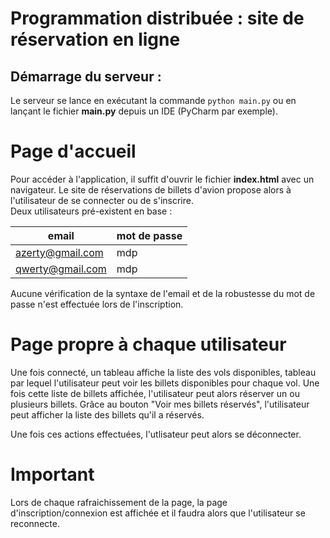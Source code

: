 # Programmation distribuée : site de réservation en ligne
## Démarrage du serveur :
Le serveur se lance en exécutant la commande `python main.py` ou en lançant le fichier **main.py** depuis un IDE (PyCharm par exemple).

# Page d'accueil
Pour accéder à l'application, il suffit d'ouvrir le fichier **index.html** avec un navigateur.
Le site de réservations de billets d'avion propose alors à l'utilisateur de se connecter ou de s'inscrire.  
Deux utilisateurs pré-existent en base :

| email | mot de passe |
| - | - |
| azerty@gmail.com | mdp |
| qwerty@gmail.com | mdp |

Aucune vérification de la syntaxe de l'email et de la robustesse du mot de passe n'est effectuée lors de l'inscription.

# Page propre à chaque utilisateur
Une fois connecté, un tableau affiche la liste des vols disponibles, tableau par lequel l'utilisateur peut voir les billets disponibles pour chaque vol.
Une fois cette liste de billets affichée, l'utilisateur peut alors réserver un ou plusieurs billets. 
Grâce au bouton "Voir mes billets réservés", l'utilisateur peut afficher la liste des billets qu'il a réservés.

Une fois ces actions effectuées, l'utlisateur peut alors se déconnecter.

# Important
Lors de chaque rafraichissement de la page, la page d'inscription/connexion est affichée et il faudra alors que l'utilisateur se reconnecte.

